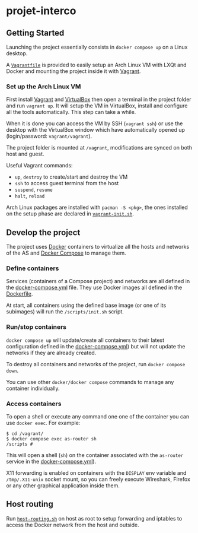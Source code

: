 # projet-interco

## Getting Started

Launching the project essentially consists in `docker compose up` on a Linux desktop.

A [`Vagrantfile`](./Vagrantfile) is provided to easily setup an Arch Linux VM with LXQt and Docker and mounting the project inside it with [Vagrant](https://www.vagrantup.com).

### Set up the Arch Linux VM

First install [Vagrant](https://www.vagrantup.com) and [VirtualBox](https://www.virtualbox.org) then open a terminal in the project folder and run `vagrant up`. It will setup the VM in VirtualBox, install and configure all the tools automatically. This step can take a while.

When it is done you can access the VM by SSH (`vagrant ssh`) or use the desktop with the VirtualBox window which have automatically opened up (login/password: `vagrant/vagrant`).

The project folder is mounted at `/vagrant`, modifications are synced on both host and guest.

Useful Vagrant commands:

- `up`, `destroy` to create/start and destroy the VM
- `ssh` to access guest terminal from the host
- `suspend`, `resume`
- `halt`, `reload`

Arch Linux packages are installed with `pacman -S <pkg>`, the ones installed on the setup phase are declared in [`vagrant-init.sh`](./vagrant-init.sh).

## Develop the project

The project uses [Docker](https://www.docker.com) containers to virtualize all the hosts and networks of the AS and [Docker Compose](https://docs.docker.com/compose/) to manage them.

### Define containers

Services (containers of a Compose project) and networks are all defined in the [docker-compose.yml](./docker-compose.yml) file. They use Docker images all defined in the [Dockerfile](./Dockerfile).

At start, all containers using the defined base image (or one of its subimages) will run the `/scripts/init.sh` script.

### Run/stop containers

`docker compose up` will update/create all containers to their latest configuration defined in the [docker-compose.yml](./docker-compose.yml)) but will not update the networks if they are already created.

To destroy all containers and networks of the project, run `docker compose down`.

You can use other `docker/docker compose` commands to manage any container individually.

### Access containers

To open a shell or execute any command one one of the container you can use `docker exec`. For example:

```console
$ cd /vagrant/
$ docker compose exec as-router sh
/scripts #
```

This will open a shell (`sh`) on the container associated with the `as-router` service in the [docker-compose.yml](./docker-compose.yml)).

X11 forwarding is enabled on containers with the `DISPLAY` env variable and `/tmp/.X11-unix` socket mount, so you can freely execute Wireshark, Firefox or any other graphical application inside them.

## Host routing

Run [`host-routing.sh`](./host-routing.sh) on host as root to setup forwarding and iptables to access the Docker network from the host and outside.
